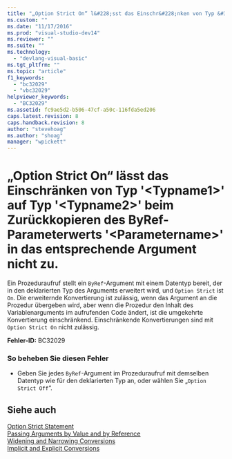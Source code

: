 ```yaml
---
title: "„Option Strict On“ l&#228;sst das Einschr&#228;nken von Typ &#39;&lt;Typname1&gt;&#39; auf Typ &#39;&lt;Typname2&gt;&#39; beim Zur&#252;ckkopieren des ByRef-Parameterwerts &#39;&lt;Parametername&gt;&#39; in das entsprechende Argument nicht zu. | Microsoft Docs"
ms.custom: ""
ms.date: "11/17/2016"
ms.prod: "visual-studio-dev14"
ms.reviewer: ""
ms.suite: ""
ms.technology: 
  - "devlang-visual-basic"
ms.tgt_pltfrm: ""
ms.topic: "article"
f1_keywords: 
  - "bc32029"
  - "vbc32029"
helpviewer_keywords: 
  - "BC32029"
ms.assetid: fc9ae5d2-b506-47cf-a50c-116fda5ed206
caps.latest.revision: 8
caps.handback.revision: 8
author: "stevehoag"
ms.author: "shoag"
manager: "wpickett"
---
```

# „Option Strict On“ l&#228;sst das Einschr&#228;nken von Typ &#39;&lt;Typname1&gt;&#39; auf Typ &#39;&lt;Typname2&gt;&#39; beim Zur&#252;ckkopieren des ByRef-Parameterwerts &#39;&lt;Parametername&gt;&#39; in das entsprechende Argument nicht zu.
Ein Prozeduraufruf stellt ein `ByRef`\-Argument mit einem Datentyp bereit, der in den deklarierten Typ des Arguments erweitert wird, und `Option Strict` ist `On`. Die erweiternde Konvertierung ist zulässig, wenn das Argument an die Prozedur übergeben wird, aber wenn die Prozedur den Inhalt des Variablenarguments im aufrufenden Code ändert, ist die umgekehrte Konvertierung einschränkend. Einschränkende Konvertierungen sind mit `Option Strict On` nicht zulässig.  
  
 **Fehler\-ID:** BC32029  
  
### So beheben Sie diesen Fehler  
  
-   Geben Sie jedes `ByRef`\-Argument im Prozeduraufruf mit demselben Datentyp wie für den deklarierten Typ an, oder wählen Sie „`Option Strict Off`“.  
  
## Siehe auch  
 [Option Strict Statement](../../visual-basic/language-reference/statements/option-strict-statement.md)   
 [Passing Arguments by Value and by Reference](../../visual-basic/programming-guide/language-features/procedures/passing-arguments-by-value-and-by-reference.md)   
 [Widening and Narrowing Conversions](../../visual-basic/programming-guide/language-features/data-types/widening-and-narrowing-conversions.md)   
 [Implicit and Explicit Conversions](../../visual-basic/programming-guide/language-features/data-types/implicit-and-explicit-conversions.md)